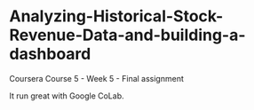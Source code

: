 # Analyzing-Historical-Stock-Revenue-Data-and-building-a-dashboard
Coursera Course 5 - Week 5 - Final assignment

It run great with Google CoLab.
